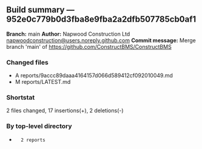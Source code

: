 ## Build summary — 952e0c779b0d3fba8e9fba2a2dfb507785cb0af1

**Branch:** main **Author:** Napwood Construction Ltd <napwoodconstruction@users.noreply.github.com>
**Commit message:** Merge branch 'main' of https://github.com/ConstructBMS/ConstructBMS

### Changed files

- A reports/9accc89daaa4164157d066d589412cf092010049.md
- M reports/LATEST.md

### Shortstat

2 files changed, 17 insertions(+), 2 deletions(-)

### By top-level directory

-       2 reports
